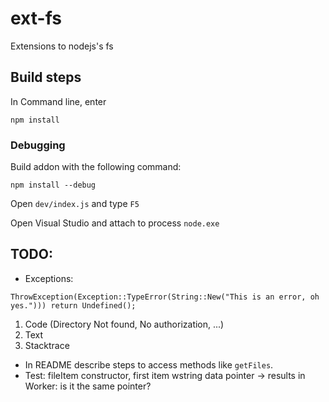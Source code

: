 # ext-fs
Extensions to nodejs's fs
## Build steps
In Command line, enter

```npm install```

### Debugging
Build addon with the following command:

```npm install --debug```

Open ```dev/index.js``` and type ```F5```

Open Visual Studio and attach to process ```node.exe```

## TODO:
* Exceptions:
```
ThrowException(Exception::TypeError(String::New("This is an error, oh yes."))) return Undefined(); 
```
1. Code (Directory Not found, No authorization, ...)
2. Text
3. Stacktrace
* In README describe steps to access methods like ```getFiles```. 
* Test: fileItem constructor, first item wstring data pointer -> results in Worker: is it the same pointer?